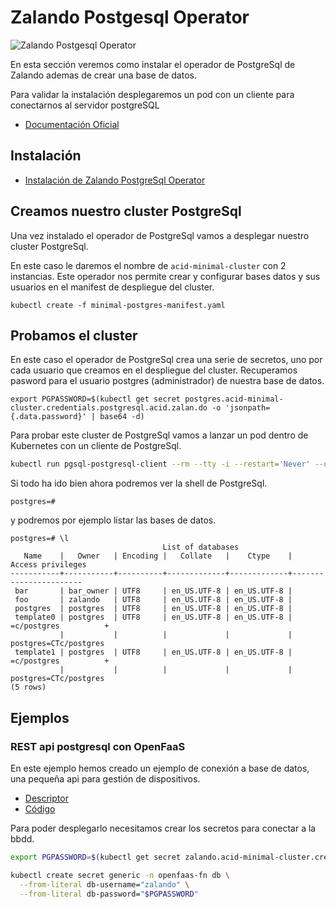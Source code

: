 # Zalando Postgesql Operator

![Zalando Postgesql Operator](https://raw.githubusercontent.com/zalando/postgres-operator/master/docs/diagrams/logo.png)

En esta sección veremos como instalar el operador de PostgreSql de Zalando ademas de crear una base de datos.

Para validar la instalación desplegaremos un pod con un cliente para conectarnos al servidor postgreSQL

- [Documentación Oficial](https://postgres-operator.readthedocs.io/)

## Instalación

- [Instalación de Zalando PostgreSql Operator](install.md)

## Creamos nuestro cluster PostgreSql

Una vez instalado el operador de PostgreSql vamos a desplegar nuestro cluster PostgreSql.

En este caso le daremos el nombre de `acid-minimal-cluster` con 2 instancias.
Este operador nos permite crear y configurar bases datos y sus usuarios en el manifest de despliegue del cluster.

```shell
kubectl create -f minimal-postgres-manifest.yaml
```

## Probamos el cluster

En este caso el operador de PostgreSql crea una serie de secretos, uno por cada usuario que creamos en el despliegue del cluster.  Recuperamos pasword para el usuario postgres (administrador) de nuestra base de datos.

```shell
export PGPASSWORD=$(kubectl get secret postgres.acid-minimal-cluster.credentials.postgresql.acid.zalan.do -o 'jsonpath={.data.password}' | base64 -d)
```

Para probar este cluster de PostgreSql vamos a lanzar un pod dentro de Kubernetes con un cliente de PostgreSql.

```bash
kubectl run pgsql-postgresql-client --rm --tty -i --restart='Never' --namespace default --image docker.io/bitnami/postgresql:11.7.0-debian-10-r9 --env="PGPASSWORD=$PGPASSWORD" --command -- psql --host acid-minimal-cluster -U postgres
```
Si todo ha ido bien ahora podremos ver la shell de PostgreSql.

```shell
postgres=#
```

y podremos por ejemplo listar las bases de datos.

```shell
postgres=# \l
                                  List of databases
   Name    |   Owner   | Encoding |   Collate   |    Ctype    |   Access privileges
-----------+-----------+----------+-------------+-------------+-----------------------
 bar       | bar_owner | UTF8     | en_US.UTF-8 | en_US.UTF-8 |
 foo       | zalando   | UTF8     | en_US.UTF-8 | en_US.UTF-8 |
 postgres  | postgres  | UTF8     | en_US.UTF-8 | en_US.UTF-8 |
 template0 | postgres  | UTF8     | en_US.UTF-8 | en_US.UTF-8 | =c/postgres          +
           |           |          |             |             | postgres=CTc/postgres
 template1 | postgres  | UTF8     | en_US.UTF-8 | en_US.UTF-8 | =c/postgres          +
           |           |          |             |             | postgres=CTc/postgres
(5 rows)
```

## Ejemplos

### REST api postgresql con OpenFaaS

En este ejemplo hemos creado un ejemplo de conexión a base de datos, una pequeña api para gestión de dispositivos.

- [Descriptor](/Examples/openfaas/crud-postgre.yml)
- [Código](/Examples/openfaas/crud-postgre/)

Para poder desplegarlo necesitamos crear los secretos para conectar a la bbdd.

```sh
export PGPASSWORD=$(kubectl get secret zalando.acid-minimal-cluster.credentials.postgresql.acid.zalan.do -o 'jsonpath={.data.password}' | base64 -d)

kubectl create secret generic -n openfaas-fn db \
  --from-literal db-username="zalando" \
  --from-literal db-password="$PGPASSWORD" 
```
